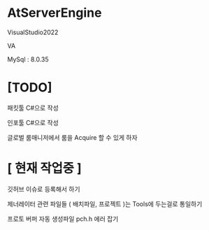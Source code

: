 # AtServerEngine


VisualStudio2022

VA

MySql : 8.0.35



# [TODO]

패킷툴 C#으로 작성

인포툴 C#으로 작성

글로벌 룸매니저에서 룸을 Acquire 할 수 있게 하자


# [ 현재 작업중 ]

깃허브 이슈로 등록해서 하기

제너레이터 관련 파일들 ( 배치파일, 프로젝트 )는 Tools에 두는걸로 통일하기

프로토 버퍼 자동 생성파일 pch.h 에러 잡기
